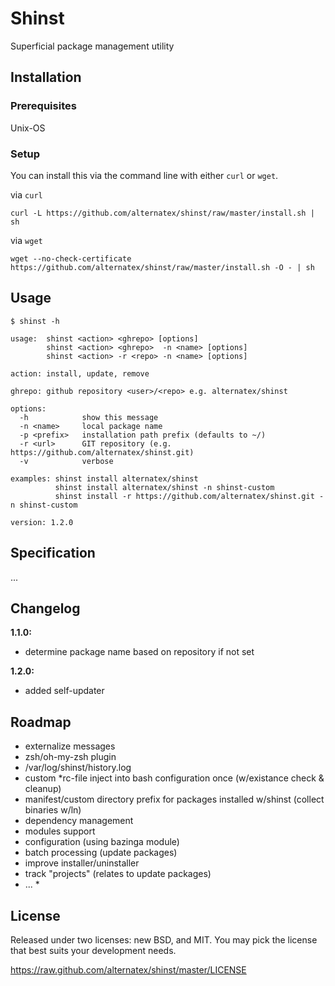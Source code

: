 Shinst
=============

Superficial package management utility

Installation
------------

### Prerequisites

Unix-OS

### Setup

You can install this via the command line with either `curl` or `wget`.

via `curl`

`curl -L https://github.com/alternatex/shinst/raw/master/install.sh | sh`

via `wget`

`wget --no-check-certificate https://github.com/alternatex/shinst/raw/master/install.sh -O - | sh`

Usage
-------------

```shell
$ shinst -h

usage:  shinst <action> <ghrepo> [options]
        shinst <action> <ghrepo>  -n <name> [options]
        shinst <action> -r <repo> -n <name> [options]

action: install, update, remove

ghrepo: github repository <user>/<repo> e.g. alternatex/shinst

options:
  -h            show this message        
  -n <name>     local package name
  -p <prefix>   installation path prefix (defaults to ~/)
  -r <url>      GIT repository (e.g. https://github.com/alternatex/shinst.git)
  -v            verbose

examples: shinst install alternatex/shinst
          shinst install alternatex/shinst -n shinst-custom
          shinst install -r https://github.com/alternatex/shinst.git -n shinst-custom

version: 1.2.0

```

Specification
-------------
...

Changelog
-------------
**1.1.0:**<br/>
* determine package name based on repository if not set

**1.2.0:**<br/>
* added self-updater

Roadmap
-------------
- externalize messages
- zsh/oh-my-zsh plugin
- /var/log/shinst/history.log
- custom *rc-file inject into bash configuration once (w/existance check & cleanup)
- manifest/custom directory prefix for packages installed w/shinst (collect binaries w/ln)
- dependency management
- modules support
- configuration (using bazinga module)
- batch processing (update packages)
- improve installer/uninstaller
- track "projects" (relates to update packages)
- ... *

License
-------------
Released under two licenses: new BSD, and MIT. You may pick the
license that best suits your development needs.

https://raw.github.com/alternatex/shinst/master/LICENSE